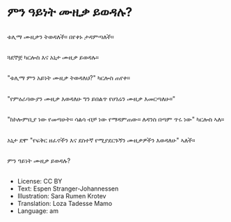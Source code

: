 # ምን ዓይነት ሙዚቃ ይወዳሉ?

##
ቱሊማ ሙዚቃን ትወዳለች። በየቀኑ ታዳምጣለች።

##
ጓደኞቿ ካርሎስ እና አኒታ ሙዚቃ ይወዳሉ።

##
"ቱሊማ ምን አይነት ሙዚቃ ትወዳለህ?" ካርሎስ ጠየቀ።

##
"የምዕራባውያን ሙዚቃ እወዳለሁ ግን ይበልጥ የሀገሬን ሙዚቃ እመርጣለሁ።"

##
"ከኮሎምቢያ ነው የመጣሁት። ሳልሳ ብቻ ነው የማዳምጠው። ለዳንስ በጣም ጥሩ ነው" ካርሎስ ኣለ።

##
አኒታ ደሞ "የፍቅር ዘፈኖችን እና ደስተኛ የሚያደርጉኝን ሙዚቃዎችን እወዳለሁ" ኣለች።

##
ምን ዓይነት ሙዚቃ ይወዳሉ?

##
* License: CC BY
* Text: Espen Stranger-Johannessen
* Illustration: Sara Rumen Krotev
* Translation: Loza Tadesse Mamo
* Language: am
